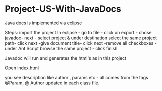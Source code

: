 # Project-US-With-JavaDocs

Java docs is implemented via eclipse

Steps: import the project
In eclipse - go to file - click on export - chose javadoc- next - select project & under destination select the same project path-
click next -give document title- click next -remove all checkboxes - under Ant Script browse the same project - click finish 

Javadoc will run and generates the html's as in this project

Open index.html 

you see description like author , params etc - all comes from the tags @Param, @ Author updated in each class file.
